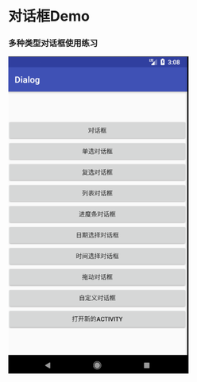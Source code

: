 # 对话框Demo
### 多种类型对话框使用练习
![](https://github.com/HBU/AndroidDemo/blob/master/chapter05/Dialog/Dialog.png)

